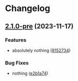 # Changelog

## [2.1.0-pre](https://github.com/shkm/ruby-gem-test/compare/v2.0.0...v2.1.0-pre) (2023-11-17)


### Features

* absolutely nothing ([8152734](https://github.com/shkm/ruby-gem-test/commit/81527347df694e8e02e2fd5f339cd754d61c7c33))


### Bug Fixes

* nothing ([e2b1a74](https://github.com/shkm/ruby-gem-test/commit/e2b1a74249b20c61daa9b1109167cbabfcb35f5c))
